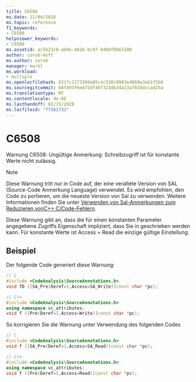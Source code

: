 ```yaml
---
title: C6508
ms.date: 11/04/2016
ms.topic: reference
f1_keywords:
- C6508
helpviewer_keywords:
- C6508
ms.assetid: ac5b23c8-ab9e-481b-bc97-8404f0b63100
author: corob-msft
ms.author: corob
manager: markl
ms.workload:
- multiple
ms.openlocfilehash: 631fc2273366e85c4c320c9903ed660e3e61f5b6
ms.sourcegitcommit: 68f893f6e472df46f323db34a13a7034dccad25a
ms.translationtype: MT
ms.contentlocale: de-DE
ms.lasthandoff: 02/15/2020
ms.locfileid: "77261732"
---
```

# <a name="c6508"></a>C6508
Warnung C6508: Ungültige Anmerkung: Schreibzugriff ist für konstante Werte nicht zulässig.

> [!NOTE]
> Diese Warnung tritt nur in Code auf, der eine veraltete Version von SAL (Source-Code Anmerkung Language) verwendet. Es wird empfohlen, den Code zu portieren, um die neueste Version von Sal zu verwenden. Weitere Informationen finden Sie unter [Verwenden von Sal-Anmerkungen zum Reduzieren vonC++ C/Code-Fehlern](../code-quality/using-sal-annotations-to-reduce-c-cpp-code-defects.md).

 Diese Warnung gibt an, dass die für einen konstanten Parameter angegebene Zugriffs Eigenschaft impliziert, dass Sie in geschrieben werden kann. Für konstante Werte ist Access = Read die einzige gültige Einstellung.

## <a name="example"></a>Beispiel
 Der folgende Code generiert diese Warnung:

```cpp
// C
#include <CodeAnalysis\SourceAnnotations.h>
void fD ([SA_Pre(Deref=1,Access=SA_Write)]const char *pc);

// C++
#include <CodeAnalysis\SourceAnnotations.h>
using namespace vc_attributes;
void f ([Pre(Deref=1,Access=Write)]const char *pc);
```

 So korrigieren Sie die Warnung unter Verwendung des folgenden Codes

```cpp
// C
#include <CodeAnalysis\SourceAnnotations.h>
void f ([SA_Pre(Deref=1,Access=SA_Read)]const char *pc);

// C++
#include <CodeAnalysis\SourceAnnotations.h>
using namespace vc_attributes;
void f ([Pre(Deref=1,Access=Read)]const char *pc);
```
